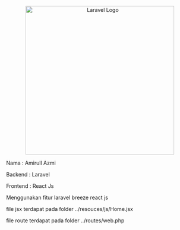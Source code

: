 <p align="center"><a href="https://laravel.com" target="_blank"><img src="https://raw.githubusercontent.com/laravel/art/master/logo-lockup/5%20SVG/2%20CMYK/1%20Full%20Color/laravel-logolockup-cmyk-red.svg" width="400" alt="Laravel Logo"></a></p>


Nama :  Amirull Azmi

Backend : Laravel

Frontend :  React Js

Menggunakan fitur laravel breeze react js


file jsx terdapat pada folder ../resouces/js/Home.jsx

file route terdapat pada folder ../routes/web.php
